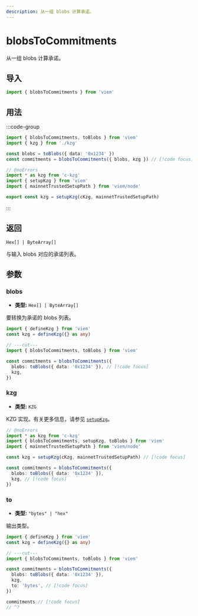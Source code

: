 ```yaml
---
description: 从一组 blobs 计算承诺。
---
```


# blobsToCommitments

从一组 blobs 计算承诺。

## 导入

```ts twoslash
import { blobsToCommitments } from 'viem'
```

## 用法

:::code-group

```ts twoslash [example.ts]
import { blobsToCommitments, toBlobs } from 'viem'
import { kzg } from './kzg'

const blobs = toBlobs({ data: '0x1234' })
const commitments = blobsToCommitments({ blobs, kzg }) // [!code focus]
```

```ts twoslash [kzg.ts] filename="kzg.ts"
// @noErrors
import * as kzg from 'c-kzg'
import { setupKzg } from 'viem'
import { mainnetTrustedSetupPath } from 'viem/node'

export const kzg = setupKzg(cKzg, mainnetTrustedSetupPath)
```

:::

## 返回

`Hex[] | ByteArray[]`

与输入 blobs 对应的承诺列表。

## 参数

### blobs

- **类型:** `Hex[] | ByteArray[]`

要转换为承诺的 blobs 列表。

```ts twoslash
import { defineKzg } from 'viem'
const kzg = defineKzg({} as any)

// ---cut---
import { blobsToCommitments, toBlobs } from 'viem'

const commitments = blobsToCommitments({ 
  blobs: toBlobs({ data: '0x1234' }), // [!code focus]  
  kzg, 
}) 
```

### kzg

- **类型:** `KZG`

KZG 实现。有关更多信息，请参见 [`setupKzg`](/docs/utilities/setupKzg)。

```ts twoslash
// @noErrors
import * as kzg from 'c-kzg'
import { blobsToCommitments, setupKzg, toBlobs } from 'viem'
import { mainnetTrustedSetupPath } from 'viem/node'

const kzg = setupKzg(cKzg, mainnetTrustedSetupPath) // [!code focus]

const commitments = blobsToCommitments({ 
  blobs: toBlobs({ data: '0x1234' }),  
  kzg, // [!code focus]
}) 
```

### to

- **类型:** `"bytes" | "hex"`

输出类型。

```ts twoslash
import { defineKzg } from 'viem'
const kzg = defineKzg({} as any)

// ---cut---
import { blobsToCommitments, toBlobs } from 'viem'

const commitments = blobsToCommitments({ 
  blobs: toBlobs({ data: '0x1234' }),
  kzg, 
  to: 'bytes', // [!code focus]  
}) 

commitments // [!code focus]
// ^?


```